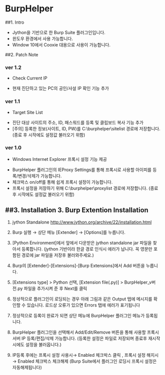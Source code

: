 # BurpHelper

##1. Intro

- Jython을 기반으로 한 Burp Suite 플러그인입니다. 
- 윈도우 환경에서 사용 가능합니다.
- Window 10에서 Cooxie 대용으로 사용이 가능합니다.

##2. Patch Note

### ver 1.2
* Check Current IP
- 현재 진단하고 있는 PC의 공인/사설 IP 확인 기능 추가

### ver 1.1
* Target Site List
- 진단 대상 사이트의 주소, ID, 패스워드를 등록 및 클립보드 복사 기능 추가
- [주의] 등록한 정보(사이트, ID, PW)를 C:\burphelper\sitelist 경로에 저장합니다. 
  (종료 후 시작에도 설정값 불러오기 위함)

### ver 1.0
* Windows Internet Explorer 프록시 설정 기능 제공
- BurpHelper 플러그인의 IEProxy Settings를 통해 프록시로 사용할 아이피를 등록/변경/삭제가 가능합니다.
- 체크박스 on/off를 통해 쉽게 프록시 설정이 가능합니다.
- 프록시 설정을 저장하기 위해 C:\burphelper\proxylist 경로에 저장합니다.
  (종료 후 시작에도 설정값 불러오기 위함)

##3. Installation
3. Burp Extention Installation
-------------

1) jython Standalone 
http://www.jython.org/archive/22/installation.html
2) Burp 실행 → 상단 메뉴 [Extender] → [Options]를 누릅니다.

3) [Python Environment]에서 앞에서 다운받은 jython standalone jar 파일을 찾아서 등록합니다.
(jython 기반이라 한글 경로 인식시 에러가 납니다. 꼭 영문만 포함된 경로에 jar 파일을 저장후 불러와주세요.)

4) Burp의 [Extender]-[Extensions]-[Burp Extensions]에서 Add 버튼을 누릅니다.

5) [Extensions type] > Python 선택, [Extension file(.py)] > BurpHelper_v버전.py 파일을 추가시켜 준 후 Next를 클릭

6) 정상적으로 플러그인이 로딩되는 경우 아래 그림과 같은 Output 탭에 메시지를 확인할 수 있습니다. 로드상 오류가 있으면 Errors 탭에 에러가 표기됩니다

7) 정상적으로 등록이 완료가 되면 상단 메뉴에 BurpHelper 플러그인 메뉴가 등록됩니다.

8) BurpHelper 플러그인을 선택해서 Add/Edit/Remove 버튼을 통해 사용할 프록시 서버 IP 등록/편집/삭제 가능합니다.
(등록한 설정은 파일로 저장되며 종료후 재시작시에도 설정을 불러옵니다.)

9) IP등록 후에는 프록시 설정 사용시→ Enabled 체크박스 클릭 , 프록시 설정 해지시 → Enabled 체크박스 체크해제 
(Burp Suite에서 플러그인 로딩시 프록시 설정은 자동해제됩니다)



